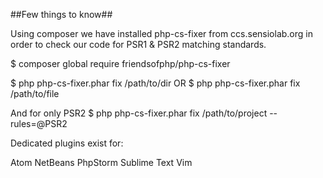 ##Few things to know##
 
Using composer we have installed php-cs-fixer from ccs.sensiolab.org in order to check our code for PSR1 & PSR2 matching standards.

$ composer global require friendsofphp/php-cs-fixer

$ php php-cs-fixer.phar fix /path/to/dir
OR
$ php php-cs-fixer.phar fix /path/to/file

And for only PSR2
$ php php-cs-fixer.phar fix /path/to/project --rules=@PSR2

Dedicated plugins exist for:

Atom
NetBeans
PhpStorm
Sublime Text
Vim

